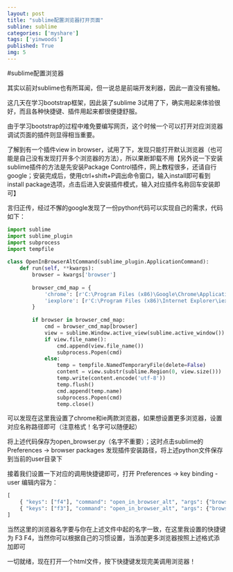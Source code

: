 ```yaml
---
layout: post
title: "sublime配置浏览器打开页面"
subline: sublime
categories: ['myshare']
tags: ['yinwoods']
published: True
img: 5
---
```


#sublime配置浏览器

其实以前对sublime也有所耳闻，但一说总是前端开发利器，因此一直没有接触。

这几天在学习bootstrap框架，因此装了sublime 3试用了下，确实用起来体验很好，而且各种快捷键、插件用起来都很便捷舒服。

由于学习bootstrap的过程中难免要编写网页，这个时候一个可以打开对应浏览器调试页面的插件则显得相当重要。

了解到有一个插件view in browser，试用了下，发现只能打开默认浏览器（也可能是自己没有发现打开多个浏览器的方法），所以果断卸载不用【另外说一下安装sublime插件的方法是先安装Package Control插件，网上教程很多，还请自行google；安装完成后，使用ctrl+shift+P调出命令窗口，输入install即可看到install package选项，点击后进入安装插件模式，输入对应插件名称回车安装即可】

言归正传，经过不懈的google发现了一份python代码可以实现自己的需求，代码如下：

```python
import sublime
import sublime_plugin
import subprocess
import tempfile
 
class OpenInBrowserAltCommand(sublime_plugin.ApplicationCommand):
	def run(self, **kwargs):
		browser = kwargs['browser']
 
		browser_cmd_map = {
			'chrome': [r'C:\Program Files (x86)\Google\Chrome\Application\chrome.exe'],
			'iexplore': [r'C:\Program Files (x86)\Internet Explorer\iexplore.exe'] 
		}
		
		if browser in browser_cmd_map:
			cmd = browser_cmd_map[browser]
			view = sublime.Window.active_view(sublime.active_window())
			if view.file_name():
				cmd.append(view.file_name())
				subprocess.Popen(cmd)
			else:
				temp = tempfile.NamedTemporaryFile(delete=False)
				content = view.substr(sublime.Region(0, view.size()))
				temp.write(content.encode('utf-8'))
				temp.flush()
				cmd.append(temp.name)
				subprocess.Popen(cmd)
				temp.close()
```

可以发现在这里我设置了chrome和ie两款浏览器，如果想设置更多浏览器，设置对应名称路径即可（注意格式！名字可以随便起）

将上述代码保存为open_browser.py（名字不重要）；这时点击sublime的 Preferences -> browser packages 发现插件安装路径，将上述python文件保存到当前的user目录下

接着我们设置一下对应的调用快捷键即可，打开 Preferences -> key binding - user
编辑内容为：

```python
[
	{ "keys": ["f4"], "command": "open_in_browser_alt", "args": {"browser": "chrome"} },
	{ "keys": ["f3"], "command": "open_in_browser_alt", "args": {"browser": "iexplore"} }
]
```

当然这里的浏览器名字要与你在上述文件中起的名字一致，在这里我设置的快捷键为 F3 F4，当然你可以根据自己的习惯设置，当添加更多浏览器按照上述格式添加即可

一切就绪，现在打开一个html文件，按下快捷键发现完美调用浏览器！